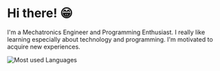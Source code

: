 # Hi there! 😁

I'm a Mechatronics Engineer and Programming Enthusiast. I really like learning especially about technology and programming. I'm motivated to acquire new experiences.

![Most used Languages](https://github-readme-stats.vercel.app/api/top-langs/?username=jpin730&layout=compact&langs_count=6)
